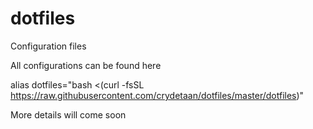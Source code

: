 # dotfiles
Configuration files

All configurations can be found here

alias dotfiles="bash <(curl -fsSL https://raw.githubusercontent.com/crydetaan/dotfiles/master/dotfiles)"

More details will come soon
